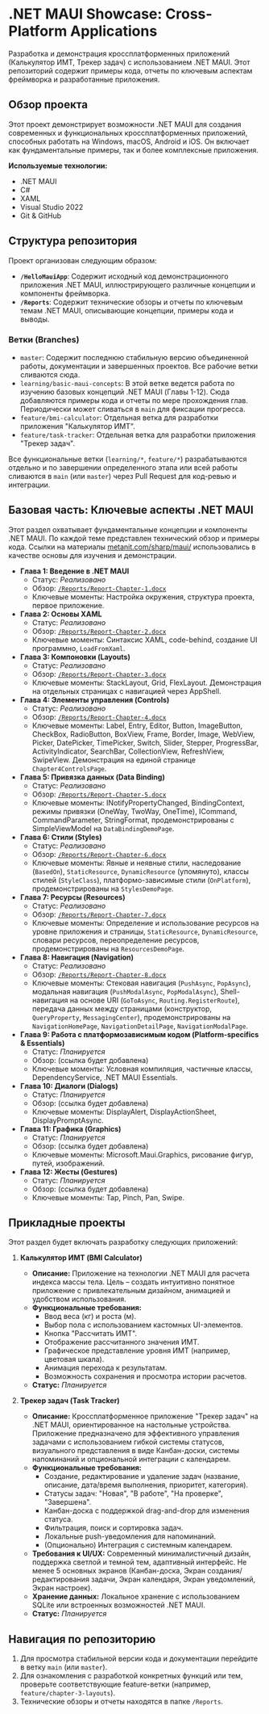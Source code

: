 ﻿# .NET MAUI Showcase: Cross-Platform Applications

Разработка и демонстрация кроссплатформенных приложений (Калькулятор ИМТ, Трекер задач) с использованием .NET MAUI. Этот репозиторий содержит примеры кода, отчеты по ключевым аспектам фреймворка и разработанные приложения.

## Обзор проекта

Этот проект демонстрирует возможности .NET MAUI для создания современных и функциональных кроссплатформенных приложений, способных работать на Windows, macOS, Android и iOS. Он включает как фундаментальные примеры, так и более комплексные приложения.

**Используемые технологии:**
*   .NET MAUI
*   C#
*   XAML
*   Visual Studio 2022
*   Git & GitHub

## Структура репозитория

Проект организован следующим образом:

*   **`/HelloMauiApp`**: Содержит исходный код демонстрационного приложения .NET MAUI, иллюстрирующего различные концепции и компоненты фреймворка.
*   **`/Reports`**: Содержит технические обзоры и отчеты по ключевым темам .NET MAUI, описывающие концепции, примеры кода и выводы.

### Ветки (Branches)

*   `master`: Содержит последнюю стабильную версию объединенной работы, документации и завершенных проектов. Все рабочие ветки сливаются сюда.
*   `learning/basic-maui-concepts`: В этой ветке ведется работа по изучению базовых концепций .NET MAUI (Главы 1-12). Сюда добавляются примеры кода и отчеты по мере прохождения глав. Периодически может сливаться в `main` для фиксации прогресса.
*   `feature/bmi-calculator`: Отдельная ветка для разработки приложения "Калькулятор ИМТ".
*   `feature/task-tracker`: Отдельная ветка для разработки приложения "Трекер задач".

Все функциональные ветки (`learning/*`, `feature/*`) разрабатываются отдельно и по завершении определенного этапа или всей работы сливаются в `main` (или `master`) через Pull Request для код-ревью и интеграции.

## Базовая часть: Ключевые аспекты .NET MAUI

Этот раздел охватывает фундаментальные концепции и компоненты .NET MAUI. По каждой теме представлен технический обзор и примеры кода. Ссылки на материалы [metanit.com/sharp/maui/](https://metanit.com/sharp/maui/) использовались в качестве основы для изучения и демонстрации.

*   **Глава 1: Введение в .NET MAUI**
    *   Статус: *Реализовано*
    *   Обзор: [`/Reports/Report-Chapter-1.docx`](./Reports/Report-Chapter-1.docx)
    *   Ключевые моменты: Настройка окружения, структура проекта, первое приложение.
*   **Глава 2: Основы XAML**
    *   Статус: *Реализовано*
    *   Обзор: [`/Reports/Report-Chapter-2.docx`](./Reports/Report-Chapter-2.docx)
    *   Ключевые моменты: Синтаксис XAML, code-behind, создание UI программно, `LoadFromXaml`.
*   **Глава 3: Компоновки (Layouts)**
    *   Статус: *Реализовано*
    *   Обзор: [`/Reports/Report-Chapter-3.docx`](./Reports/Report-Chapter-3.docx)
    *   Ключевые моменты: StackLayout, Grid, FlexLayout. Демонстрация на отдельных страницах с навигацией через AppShell.
*   **Глава 4: Элементы управления (Controls)**
    *   Статус: *Реализовано*
    *   Обзор: [`/Reports/Report-Chapter-4.docx`](./Reports/Report-Chapter-4.docx)
    *   Ключевые моменты: Label, Entry, Editor, Button, ImageButton, CheckBox, RadioButton, BoxView, Frame, Border, Image, WebView, Picker, DatePicker, TimePicker, Switch, Slider, Stepper, ProgressBar, ActivityIndicator, SearchBar, CollectionView, RefreshView, SwipeView. Демонстрация на единой странице `Chapter4ControlsPage`.
*   **Глава 5: Привязка данных (Data Binding)**
    *   Статус: *Реализовано*
    *   Обзор: [`/Reports/Report-Chapter-5.docx`](./Reports/Report-Chapter-5.docx)
    *   Ключевые моменты: INotifyPropertyChanged, BindingContext, режимы привязки (OneWay, TwoWay, OneTime), ICommand, CommandParameter, StringFormat, продемонстрированы с SimpleViewModel на `DataBindingDemoPage`.
*   **Глава 6: Стили (Styles)**
    *   Статус: *Реализовано*
    *   Обзор: [`/Reports/Report-Chapter-6.docx`](./Reports/Report-Chapter-6.docx)
    *   Ключевые моменты: Явные и неявные стили, наследование (`BasedOn`), `StaticResource`, `DynamicResource` (упомянуто), классы стилей (`StyleClass`), платформо-зависимые стили (`OnPlatform`), продемонстрированы на `StylesDemoPage`.
*   **Глава 7: Ресурсы (Resources)**
    *   Статус: *Реализовано*
    *   Обзор: [`/Reports/Report-Chapter-7.docx`](./Reports/Report-Chapter-7.docx)
    *   Ключевые моменты: Определение и использование ресурсов на уровне приложения и страницы, `StaticResource`, `DynamicResource`, словари ресурсов, переопределение ресурсов, продемонстрированы на `ResourcesDemoPage`.
*   **Глава 8: Навигация (Navigation)**
    *   Статус: *Реализовано*
    *   Обзор: [`/Reports/Report-Chapter-8.docx`](./Reports/Report-Chapter-8.docx)
    *   Ключевые моменты: Стековая навигация (`PushAsync`, `PopAsync`), модальная навигация (`PushModalAsync`, `PopModalAsync`), Shell-навигация на основе URI (`GoToAsync`, `Routing.RegisterRoute`), передача данных между страницами (конструктор, `QueryProperty`, `MessagingCenter`), продемонстрированы на `NavigationHomePage`, `NavigationDetailPage`, `NavigationModalPage`.
*   **Глава 9: Работа с платформозависимым кодом (Platform-specifics & Essentials)**
    *   Статус: *Планируется*
    *   Обзор: (ссылка будет добавлена)
    *   Ключевые моменты: Условная компиляция, частичные классы, DependencyService, .NET MAUI Essentials.
*   **Глава 10: Диалоги (Dialogs)**
    *   Статус: *Планируется*
    *   Обзор: (ссылка будет добавлена)
    *   Ключевые моменты: DisplayAlert, DisplayActionSheet, DisplayPromptAsync.
*   **Глава 11: Графика (Graphics)**
    *   Статус: *Планируется*
    *   Обзор: (ссылка будет добавлена)
    *   Ключевые моменты: Microsoft.Maui.Graphics, рисование фигур, путей, изображений.
*   **Глава 12: Жесты (Gestures)**
    *   Статус: *Планируется*
    *   Обзор: (ссылка будет добавлена)
    *   Ключевые моменты: Tap, Pinch, Pan, Swipe.

## Прикладные проекты

Этот раздел будет включать разработку следующих приложений:

1.  **Калькулятор ИМТ (BMI Calculator)**
    *   **Описание:** Приложение на технологии .NET MAUI для расчета индекса массы тела. Цель – создать интуитивно понятное приложение с привлекательным дизайном, анимацией и удобством использования.
    *   **Функциональные требования:**
        *   Ввод веса (кг) и роста (м).
        *   Выбор пола с использованием кастомных UI-элементов.
        *   Кнопка "Рассчитать ИМТ".
        *   Отображение рассчитанного значения ИМТ.
        *   Графическое представление уровня ИМТ (например, цветовая шкала).
        *   Анимация перехода к результатам.
        *   Возможность сохранения и просмотра истории расчетов.
    *   **Статус:** *Планируется*

2.  **Трекер задач (Task Tracker)**
    *   **Описание:** Кроссплатформенное приложение "Трекер задач" на .NET MAUI, ориентированное на настольные устройства. Приложение предназначено для эффективного управления задачами с использованием гибкой системы статусов, визуального представления в виде Канбан-доски, системы напоминаний и опциональной интеграции с календарем.
    *   **Функциональные требования:**
        *   Создание, редактирование и удаление задач (название, описание, дата/время выполнения, приоритет, категория).
        *   Статусы задач: "Новая", "В работе", "На проверке", "Завершена".
        *   Канбан-доска с поддержкой drag-and-drop для изменения статуса.
        *   Фильтрация, поиск и сортировка задач.
        *   Локальные push-уведомления для напоминаний.
        *   (Опционально) Интеграция с системным календарем.
    *   **Требования к UI/UX:** Современный минималистичный дизайн, поддержка светлой и темной тем, адаптивный интерфейс. Не менее 5 основных экранов (Канбан-доска, Экран создания/редактирования задачи, Экран календаря, Экран уведомлений, Экран настроек).
    *   **Хранение данных:** Локальное хранение с использованием SQLite или встроенных возможностей .NET MAUI.
    *   **Статус:** *Планируется*

## Навигация по репозиторию

1.  Для просмотра стабильной версии кода и документации перейдите в ветку `main` (или `master`).
2.  Для ознакомления с разработкой конкретных функций или тем, проверьте соответствующие feature-ветки (например, `feature/chapter-3-layouts`).
3.  Технические обзоры и отчеты находятся в папке `/Reports`.
